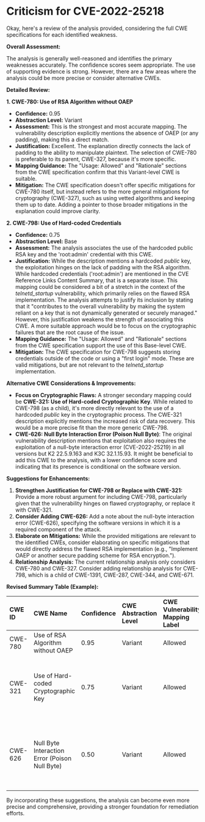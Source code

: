 # Criticism for CVE-2022-25218

Okay, here's a review of the analysis provided, considering the full CWE specifications for each identified weakness.

**Overall Assessment:**

The analysis is generally well-reasoned and identifies the primary weaknesses accurately. The confidence scores seem appropriate. The use of supporting evidence is strong. However, there are a few areas where the analysis could be more precise or consider alternative CWEs.

**Detailed Review:**

**1. CWE-780: Use of RSA Algorithm without OAEP**

*   **Confidence:** 0.95
*   **Abstraction Level:** Variant
*   **Assessment:** This is the strongest and most accurate mapping. The vulnerability description explicitly mentions the absence of OAEP (or any padding), making this a direct match.
*   **Justification:** Excellent. The explanation directly connects the lack of padding to the ability to manipulate plaintext.  The selection of CWE-780 is preferable to its parent, CWE-327, because it's more specific.
*   **Mapping Guidance:** The "Usage: Allowed" and "Rationale" sections from the CWE specification confirm that this Variant-level CWE is suitable.
*   **Mitigation:** The CWE specification doesn't offer specific mitigations for CWE-780 itself, but instead refers to the more general mitigations for cryptography (CWE-327), such as using vetted algorithms and keeping them up to date. Adding a pointer to those broader mitigations in the explanation could improve clarity.

**2. CWE-798: Use of Hard-coded Credentials**

*   **Confidence:** 0.75
*   **Abstraction Level:** Base
*   **Assessment:** The analysis associates the use of the hardcoded public RSA key and the 'root:admin' credential with this CWE.
*   **Justification:** While the description mentions a hardcoded *public* key, the exploitation hinges on the lack of padding with the RSA algorithm. While hardcoded credentials ('root:admin') are mentioned in the CVE Reference Links Content Summary, that is a separate issue. This mapping could be considered a bit of a stretch in the context of the *telnetd_startup* vulnerability, which primarily relies on the flawed RSA implementation. The analysis attempts to justify its inclusion by stating that it "contributes to the overall vulnerability by making the system reliant on a key that is not dynamically generated or securely managed." However, this justification weakens the strength of associating this CWE. A more suitable approach would be to focus on the cryptographic failures that are the root cause of the issue.
*   **Mapping Guidance:** The "Usage: Allowed" and "Rationale" sections from the CWE specification support the use of this Base-level CWE.
*   **Mitigation:** The CWE specification for CWE-798 suggests storing credentials outside of the code or using a "first login" mode. These are valid mitigations, but are not relevant to the *telnetd_startup* implementation.

**Alternative CWE Considerations & Improvements:**

*   **Focus on Cryptographic Flaws:** A stronger secondary mapping could be **CWE-321: Use of Hard-coded Cryptographic Key**. While related to CWE-798 (as a child), it's more directly relevant to the use of a hardcoded *public* key in the cryptographic process. The CWE-321 description explicitly mentions the increased risk of data recovery. This would be a more precise fit than the more generic CWE-798.
*   **CWE-626: Null Byte Interaction Error (Poison Null Byte)**: The original vulnerability description mentions that exploitation also requires the exploitation of a null-byte interaction error (CVE-2022-25219) in all versions but K2 22.5.9.163 and K3C 32.1.15.93. It might be beneficial to add this CWE to the analysis, with a lower confidence score and indicating that its presence is conditional on the software version.

**Suggestions for Enhancements:**

1.  **Strengthen Justification for CWE-798 or Replace with CWE-321:** Provide a more robust argument for including CWE-798, particularly given that the vulnerability hinges on flawed cryptography, or replace it with CWE-321.
2.  **Consider Adding CWE-626:** Add a note about the null-byte interaction error (CWE-626), specifying the software versions in which it is a required component of the attack.
3.  **Elaborate on Mitigations:** While the provided mitigations are relevant to the identified CWEs, consider elaborating on specific mitigations that would directly address the flawed RSA implementation (e.g., "Implement OAEP or another secure padding scheme for RSA encryption.").
4.  **Relationship Analysis:** The current relationship analysis only considers CWE-780 and CWE-327. Consider adding relationship analysis for CWE-798, which is a child of CWE-1391, CWE-287, CWE-344, and CWE-671.

**Revised Summary Table (Example):**

| CWE ID    | CWE Name                               | Confidence | CWE Abstraction Level | CWE Vulnerability Mapping Label | CWE-Vulnerability Mapping Notes                                                                                                                                                     |
| :--------- | :------------------------------------- | :--------- | :-------------------- | :------------------------------ | :------------------------------------------------------------------------------------------------------------------------------------------------------------------------------------ |
| CWE-780 | Use of RSA Algorithm without OAEP | 0.95      | Variant              | Allowed                       | Acceptable-Use                                                                                                                                                                         |
| CWE-321 | Use of Hard-coded Cryptographic Key                 | 0.75      | Variant                   | Allowed                       | Acceptable-Use.  More directly related to the hardcoded *public* key than CWE-798.                                                                                                    |
| CWE-626 | Null Byte Interaction Error (Poison Null Byte)                 | 0.50      | Variant                   | Allowed                       | Acceptable-Use. Only applies to versions other than K2 22.5.9.163 and K3C 32.1.15.93.                                                                                                    |

By incorporating these suggestions, the analysis can become even more precise and comprehensive, providing a stronger foundation for remediation efforts.